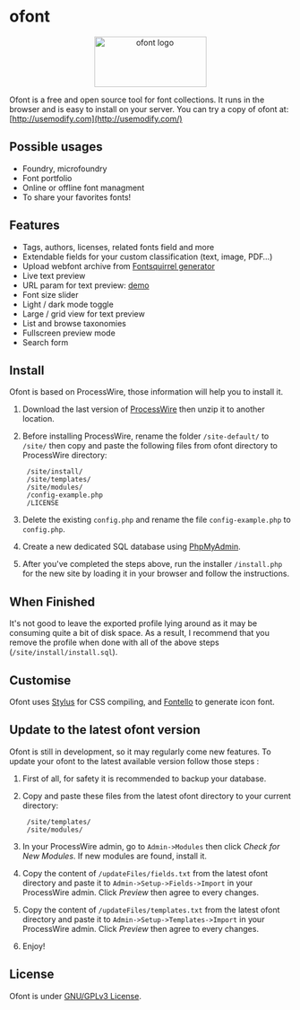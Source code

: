 # ofont

<p align="center"><img width="200" height="90" alt="ofont logo" src="https://rawgithub.com/raphaelbastide/ofont/master/templates/styles/images/ofont.svg"></p>

Ofont is a free and open source tool for font collections. It runs in the browser and is easy to install on your server. You can try a copy of ofont at: [http://usemodify.com](http://usemodify.com/)

## Possible usages

- Foundry, microfoundry
- Font portfolio
- Online or offline font managment
- To share your favorites fonts!


## Features

- Tags, authors, licenses, related fonts field and more
- Extendable fields for your custom classification (text, image, PDF…)
- Upload webfont archive from [Fontsquirrel generator](http://www.fontsquirrel.com/tools/webfont-generator)
- Live text preview
- URL param for text preview: [demo](http://usemodify.com/?t=Look%20at%20the%20URL!)
- Font size slider
- Light / dark mode toggle
- Large / grid view for text preview
- List and browse taxonomies
- Fullscreen preview mode
- Search form

## Install

Ofont is based on ProcessWire, those information will help you to install it.

1. Download the last version of [ProcessWire](http://processwire.com/) then unzip it to another location.

2. Before installing ProcessWire, rename the folder `/site-default/` to `/site/` then copy and paste the following files from ofont directory to ProcessWire directory:

        /site/install/
        /site/templates/
        /site/modules/
        /config-example.php
        /LICENSE


3. Delete the existing `config.php` and rename the file `config-example.php` to `config.php`.

4. Create a new dedicated SQL database using [PhpMyAdmin](http://www.phpmyadmin.net/home_page/index.php).

5. After you've completed the steps above, run the installer `/install.php` for the new site by loading it in your browser and follow the instructions.

## When Finished

It's not good to leave the exported profile lying around as it may be consuming quite a bit of disk space. As a result, I recommend that you remove the profile when done with all of the above steps (`/site/install/install.sql`).

## Customise

Ofont uses [Stylus](http://learnboost.github.io/stylus/) for CSS compiling, and [Fontello](http://fontello.com/) to generate icon font.

## Update to the latest ofont version

Ofont is still in development, so it may regularly come new features. To update your ofont to the latest available version follow those steps :

1. First of all, for safety it is recommended to backup your database.

2. Copy and paste these files from the latest ofont directory to your current directory:

        /site/templates/
        /site/modules/

3. In your ProcessWire admin, go to `Admin->Modules` then click *Check for New Modules*. If new modules are found, install it.

4. Copy the content of `/updateFiles/fields.txt` from the latest ofont directory and paste it to `Admin->Setup->Fields->Import` in your ProcessWire admin. Click *Preview* then agree to every changes.

5. Copy the content of `/updateFiles/templates.txt` from the latest ofont directory and paste it to `Admin->Setup->Templates->Import` in your ProcessWire admin. Click *Preview* then agree to every changes.

6. Enjoy!

## License

Ofont is under [GNU/GPLv3 License](https://www.gnu.org/licenses/gpl-3.0.en.html).
